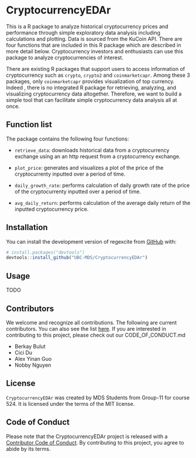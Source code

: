 # CryptocurrencyEDAr

This is a R package to analyze historical cryptocurrency prices and performance through simple exploratory data analysis including calculations and plotting. Data is sourced from the KuCoin API. There are four functions that are included in this R package which are described in more detail below. Cryptocurrency investors and enthusiasts can use this package to analyze cryptocurrencies of interest.

There are existing R packages that support users to access information of cryptocurrency such as `crypto`, `crypto2` and `coinmarketcapr`. Among these 3 packages, only `coinmarketcapr` provides visualization of top currency. Indeed , there is no integrated R package for retrieving, analyzing, and visualizing cryptocurrency data altogether. Therefore, we want to build a simple tool that can facilitate simple cryptocurrency data analysis all at once.

## Function list

The package contains the following four functions:

- `retrieve_data`: downloads historical data from a cryptocurrency exchange using an an http request from a cryptocurrency exchange.

- `plot_price`: generates and visualizes a plot of the price of the cryptocurrenty inputted over a period of time.

- `daily_growth_rate`: performs calculation of daily growth rate of the price of the cryptocurrenty inputted over a period of time.

- `avg_daily_return`: performs calculation of the average daily return of the inputted cryptocurrency price.

## Installation

You can install the development version of regexcite from
[GitHub](https://github.com/) with:

``` r
# install.packages("devtools")
devtools::install_github("UBC-MDS/CryptocurrencyEDAr")
```

## Usage

TODO

## Contributors

We welcome and recognize all contributions. The following are current contributors. You can also see the list [here](DESCRIPTION). If you are interested in contributing to this project, please check out our CODE_OF_CONDUCT.md

- Berkay Bulut
- Cici Du
- Alex Yinan Guo
- Nobby Nguyen

## License

`CryptocurrencyEDAr` was created by MDS Students from Group-11 for course 524. It is licensed under the terms of the MIT license.

## Code of Conduct
  
  Please note that the CryptocurrencyEDAr project is released with a [Contributor Code of Conduct](https://contributor-covenant.org/version/2/0/CODE_OF_CONDUCT.html). By contributing to this project, you agree to abide by its terms.
